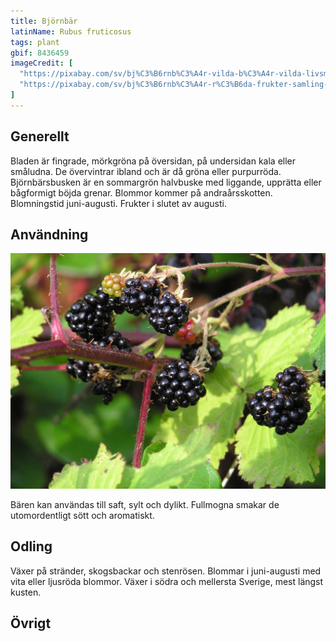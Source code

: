 ```yaml
---
title: Björnbär
latinName: Rubus fruticosus
tags: plant
gbif: 8436459
imageCredit: [
  "https://pixabay.com/sv/bj%C3%B6rnb%C3%A4r-vilda-b%C3%A4r-vilda-livsmedel-2344191/",
  "https://pixabay.com/sv/bj%C3%B6rnb%C3%A4r-r%C3%B6da-frukter-samling-natur-263313/"
]
---
```


## Generellt

Bladen är fingrade, mörkgröna på översidan, på undersidan kala eller småludna. De övervintrar ibland och är då gröna eller purpurröda. Björnbärsbusken är en sommargrön halvbuske med liggande, upprätta eller bågformigt böjda grenar. Blommor kommer på andraårsskotten. Blomningstid juni-augusti. Frukter i slutet av augusti.

## Användning

![](/static/img/rubus-plicatus-2.jpg)

Bären kan användas till saft, sylt och dylikt. Fullmogna smakar de utomordentligt sött och aromatiskt.

## Odling

Växer på stränder, skogsbackar och stenrösen. Blommar i juni-augusti med vita eller ljusröda blommor. Växer i södra och mellersta Sverige, mest längst kusten.

## Övrigt